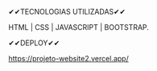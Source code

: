 ✔✔TECNOLOGIAS UTILIZADAS✔✔

HTML | CSS | JAVASCRIPT | BOOTSTRAP.


✔✔DEPLOY✔✔

https://projeto-website2.vercel.app/
